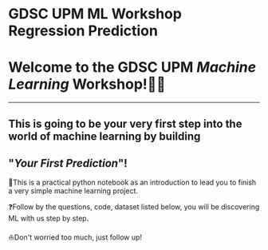 # GDSC UPM ML Workshop Regression Prediction


# Welcome to the **GDSC UPM** *Machine Learning* Workshop!🎊🎊   
   

     
-----------------------
   
## This is going to be your very first step into the world of machine learning by building    
## "*Your First Prediction*"!
   
🎊This is a practical python notebook as an introduction to lead you to finish a very simple machine learning project.  
   
❓Follow by the questions, code, dataset listed below, you will be discovering ML with us step by step.
   
⛵Don't worried too much, just follow up!
